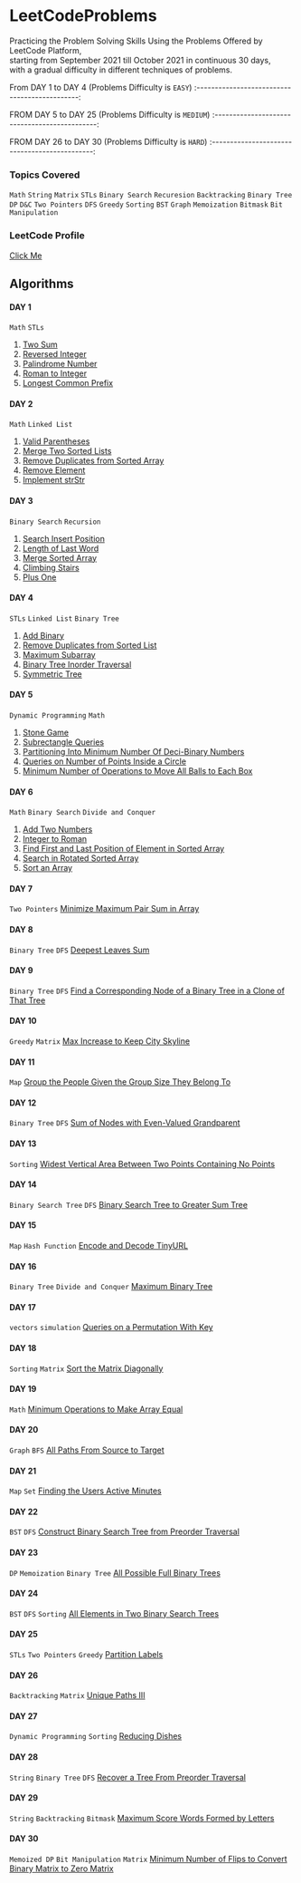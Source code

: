 # LeetCodeProblems
Practicing the Problem Solving Skills Using the Problems Offered by LeetCode Platform,</br>
starting from September 2021 till October 2021 in continuous 30 days,</br>
with a gradual difficulty in different techniques of problems.

From DAY 1 to DAY 4 (Problems Difficulty is `EASY`)
:---------------------------------------------:

FROM DAY 5 to DAY 25 (Problems Difficulty is `MEDIUM`)
:---------------------------------------------:

FROM DAY 26 to DAY 30 (Problems Difficulty is `HARD`)
:---------------------------------------------:

### Topics Covered
`Math` `String` `Matrix` `STLs` `Binary Search` `Recuresion` `Backtracking` `Binary Tree` </br>`DP` `D&C` `Two Pointers` `DFS` `Greedy`  `Sorting` `BST` `Graph` `Memoization`  `Bitmask` `Bit Manipulation`

### LeetCode Profile
[Click Me](https://leetcode.com/Kareem100)

## Algorithms

#### DAY 1
`Math` `STLs`
1. [Two Sum](1.%20First%2010%20Days/Day%201/Two%20Sum.cpp)
2. [Reversed Integer](1.%20First%2010%20Days/Day%201/Reverse%20Integer.cpp)
3. [Palindrome Number](1.%20First%2010%20Days/Day%201/Palindrome%20Number.cpp)
4. [Roman to Integer](1.%20First%2010%20Days/Day%201/Roman%20to%20Integer.cpp)
5. [Longest Common Prefix](1.%20First%2010%20Days/Day%201/Longest%20Common%20Prefix.cpp)

#### DAY 2
`Math` `Linked List`
1. [Valid Parentheses](1.%20First%2010%20Days/Day%202/Valid%20Parentheses.cpp)
2. [Merge Two Sorted Lists](1.%20First%2010%20Days/Day%202/Merge%20Two%20Sorted%20Lists.cpp)
3. [Remove Duplicates from Sorted Array](1.%20First%2010%20Days/Day%202/Remove%20Duplicates%20from%20Sorted%20Array.cpp)
4. [Remove Element](1.%20First%2010%20Days/Day%202/Remove%20Element.cpp)
5. [Implement strStr](1.%20First%2010%20Days/Day%202/Implement%20strStr.cpp)

#### DAY 3
`Binary Search` `Recursion`
1. [Search Insert Position](1.%20First%2010%20Days/Day%203/Search%20Insert%20Position.cpp)
2. [Length of Last Word](1.%20First%2010%20Days/Day%203/Length%20of%20Last%20Word.cpp)
3. [Merge Sorted Array](1.%20First%2010%20Days/Day%203/Merge%20Sorted%20Array.cpp)
4. [Climbing Stairs](1.%20First%2010%20Days/Day%203/Climbing%20Stairs.cpp)
5. [Plus One](1.%20First%2010%20Days/Day%203/Plus%20One.cpp)

#### DAY 4
`STLs` `Linked List` `Binary Tree`
1. [Add Binary](1.%20First%2010%20Days/Day%204/Add%20Binary.cpp)
2. [Remove Duplicates from Sorted List](1.%20First%2010%20Days/Day%204/Remove%20Duplicates%20from%20Sorted%20List.cpp)
3. [Maximum Subarray](1.%20First%2010%20Days/Day%204/Maximum%20Subarray.cpp)
4. [Binary Tree Inorder Traversal](1.%20First%2010%20Days/Day%204/Binary%20Tree%20Inorder%20Traversal.cpp)
5. [Symmetric Tree](1.%20First%2010%20Days/Day%204/Symmetric%20Tree.cpp)

#### DAY 5
`Dynamic Programming` `Math`
1. [Stone Game](1.%20First%2010%20Days/Day%205/Stone%20Game.cpp)
2. [Subrectangle Queries](1.%20First%2010%20Days/Day%205/Subrectangle%20Queries.cpp)
3. [Partitioning Into Minimum Number Of Deci-Binary Numbers](1.%20First%2010%20Days/Day%205/Partitioning%20Into%20Minimum%20Number%20Of%20Deci-Binary%20Numbers.cpp)
4. [Queries on Number of Points Inside a Circle](1.%20First%2010%20Days/Day%205/Queries%20on%20Number%20of%20Points%20Inside%20a%20Circle.cpp)
5. [Minimum Number of Operations to Move All Balls to Each Box](1.%20First%2010%20Days/Day%205/Minimum%20Number%20of%20Operations%20to%20Move%20All%20Balls%20to%20Each%20Box.cpp)

#### DAY 6
`Math` `Binary Search` `Divide and Conquer`
1. [Add Two Numbers](1.%20First%2010%20Days/Day%206/Add%20Two%20Numbers.cpp)
2. [Integer to Roman](1.%20First%2010%20Days/Day%206/Integer%20to%20Roman.cpp)
3. [Find First and Last Position of Element in Sorted Array](1.%20First%2010%20Days/Day%206/Find%20First%20and%20Last%20Position%20of%20Element%20in%20Sorted%20Array.cpp)
4. [Search in Rotated Sorted Array](1.%20First%2010%20Days/Day%206/Search%20in%20Rotated%20Sorted%20Array.cpp)
5. [Sort an Array](1.%20First%2010%20Days/Day%206/Sort%20an%20Array.cpp)

#### DAY 7
`Two Pointers`
[Minimize Maximum Pair Sum in Array](1.%20First%2010%20Days/Day%207/Minimize%20Maximum%20Pair%20Sum%20in%20Array.cpp)

#### DAY 8
`Binary Tree` `DFS`
[Deepest Leaves Sum](1.%20First%2010%20Days/Day%208/Deepest%20Leaves%20Sum.cpp)

#### DAY 9
`Binary Tree` `DFS`
[Find a Corresponding Node of a Binary Tree in a Clone of That Tree](1.%20First%2010%20Days/Day%209/Find%20a%20Corresponding%20Node%20of%20a%20Binary%20Tree%20in%20a%20Clone%20of%20That%20Tree.cpp)

#### DAY 10
`Greedy` `Matrix`
[Max Increase to Keep City Skyline](1.%20First%2010%20Days/Day%2010/Max%20Increase%20to%20Keep%20City%20Skyline.cpp)

#### DAY 11
`Map`
[Group the People Given the Group Size They Belong To](2.%20Second%2010%20Days/Day%2011/Group%20the%20People%20Given%20the%20Group%20Size%20They%20Belong%20To.cpp)

#### DAY 12
`Binary Tree` `DFS`
[Sum of Nodes with Even-Valued Grandparent](2.%20Second%2010%20Days/Day%2012/Sum%20of%20Nodes%20with%20Even-Valued%20Grandparent.cpp)

#### DAY 13
`Sorting`
[Widest Vertical Area Between Two Points Containing No Points](2.%20Second%2010%20Days/Day%2013/Widest%20Vertical%20Area%20Between%20Two%20Points%20Containing%20No%20Points.cpp)

#### DAY 14
`Binary Search Tree` `DFS`
[Binary Search Tree to Greater Sum Tree](2.%20Second%2010%20Days/Day%2014/Binary%20Search%20Tree%20to%20Greater%20Sum%20Tree.cpp)

#### DAY 15
`Map` `Hash Function`
[Encode and Decode TinyURL](2.%20Second%2010%20Days/Day%2015/Encode%20and%20Decode%20TinyURL.cpp)


#### DAY 16
`Binary Tree` `Divide and Conquer`
[Maximum Binary Tree](2.%20Second%2010%20Days/Day%2016/Maximum%20Binary%20Tree.cpp)

#### DAY 17
`vectors` `simulation`
[Queries on a Permutation With Key](2.%20Second%2010%20Days/Day%2017/Queries%20on%20a%20Permutation%20With%20Key.cpp)

#### DAY 18
`Sorting` `Matrix`
[Sort the Matrix Diagonally](2.%20Second%2010%20Days/Day%2018/Sort%20the%20Matrix%20Diagonally.cpp)

#### DAY 19
`Math`
[Minimum Operations to Make Array Equal](2.%20Second%2010%20Days/Day%2019/Minimum%20Operations%20to%20Make%20Array%20Equal.cpp)

#### DAY 20
`Graph` `BFS`
[All Paths From Source to Target](2.%20Second%2010%20Days/Day%2020/All%20Paths%20From%20Source%20to%20Target.cpp)

#### DAY 21
`Map` `Set`
[Finding the Users Active Minutes](3.%20Third%2010%20Days/Day%2021/Finding%20the%20Users%20Active%20Minutes.cpp)

#### DAY 22
`BST` `DFS`
[Construct Binary Search Tree from Preorder Traversal](3.%20Third%2010%20Days/Day%2022/Construct%20Binary%20Search%20Tre%20from%20Preorder%20Traversal.cpp)

#### DAY 23
`DP` `Memoization` `Binary Tree`
[All Possible Full Binary Trees](3.%20Third%2010%20Days/Day%2023/All%20Possible%20Full%20Binary%20Trees.cpp)

#### DAY 24
`BST` `DFS` `Sorting`
[All Elements in Two Binary Search Trees](3.%20Third%2010%20Days/Day%2024/All%20Elements%20in%20Two%20Binary%20Search%20Trees.cpp)

#### DAY 25
`STLs` `Two Pointers` `Greedy`
[Partition Labels](3.%20Third%2010%20Days/Day%2025/Partition%20Labels.cpp)

#### DAY 26
`Backtracking` `Matrix`
[Unique Paths III](3.%20Third%2010%20Days/Day%2026/Unique%20Paths%20III.cpp)

#### DAY 27
`Dynamic Programming` `Sorting`
[Reducing Dishes](3.%20Third%2010%20Days/Day%2027/Reducing%20Dishes.cpp)

#### DAY 28
`String` `Binary Tree` `DFS`
[Recover a Tree From Preorder Traversal](3.%20Third%2010%20Days/Day%2028/Recover%20a%20Tree%20From%20Preorder%20Traversal.cpp)

#### DAY 29
`String` `Backtracking` `Bitmask`
[Maximum Score Words Formed by Letters](3.%20Third%2010%20Days/Day%2029/Maximum%20Score%20Words%20Formed%20by%20Letters.cpp)

#### DAY 30
`Memoized DP` `Bit Manipulation` `Matrix`
[Minimum Number of Flips to Convert Binary Matrix to Zero Matrix](3.%20Third%2010%20Days/Day%2030/Minimum%20Number%20of%20Flips%20to%20Convert%20Binary%20Matrix%20to%20Zero%20Matrix.cpp)
